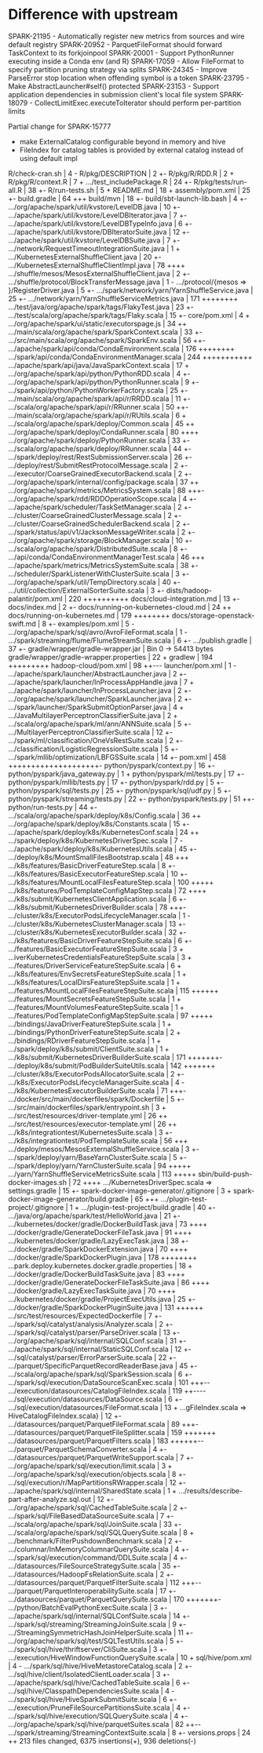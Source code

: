 # Difference with upstream

SPARK-21195 - Automatically register new metrics from sources and wire default registry 
SPARK-20952 - ParquetFileFormat should forward TaskContext to its forkjoinpool
SPARK-20001 - Support PythonRunner executing inside a Conda env (and R)
SPARK-17059 - Allow FileFormat to specify partition pruning strategy via splits
SPARK-24345 - Improve ParseError stop location when offending symbol is a token
SPARK-23795 - Make AbstractLauncher#self() protected 
SPARK-23153 - Support application dependencies in submission client's local file system
SPARK-18079 - CollectLimitExec.executeToIterator should perform per-partition limits

Partial change for SPARK-15777
- make ExternalCatalog configurable beyond in memory and hive
- FileIndex for catalog tables is provided by external catalog instead of using default impl

 R/check-cran.sh                                    |   4 -
 R/pkg/DESCRIPTION                                  |   2 +-
 R/pkg/R/RDD.R                                      |   2 +
 R/pkg/R/context.R                                  |   7 +
 .../test_includePackage.R                          |  24 +-
 R/pkg/tests/run-all.R                              |  38 +-
 R/run-tests.sh                                     |   5 +
 README.md                                          |  18 +
 assembly/pom.xml                                   |  25 +-
 build.gradle                                       |  64 +++
 build/mvn                                          |  18 +-
 build/sbt-launch-lib.bash                          |   4 +-
 .../org/apache/spark/util/kvstore/LevelDB.java     |  10 +-
 .../apache/spark/util/kvstore/LevelDBIterator.java |   7 +-
 .../apache/spark/util/kvstore/LevelDBTypeInfo.java |   6 +-
 .../apache/spark/util/kvstore/DBIteratorSuite.java |  12 +-
 .../apache/spark/util/kvstore/LevelDBSuite.java    |   7 +-
 .../network/RequestTimeoutIntegrationSuite.java    |   1 +
 .../KubernetesExternalShuffleClient.java           |  20 +-
 .../KubernetesExternalShuffleClientImpl.java       |  78 ++++
 .../shuffle/mesos/MesosExternalShuffleClient.java  |   2 +-
 .../shuffle/protocol/BlockTransferMessage.java     |   1 -
 .../protocol/{mesos => }/RegisterDriver.java       |   5 +-
 .../spark/network/yarn/YarnShuffleService.java     |  25 +-
 .../network/yarn/YarnShuffleServiceMetrics.java    | 171 ++++++++
 .../test/java/org/apache/spark/tags/FlakyTest.java |  23 +-
 .../test/scala/org/apache/spark/tags/Flaky.scala   |  15 +-
 core/pom.xml                                       |   4 +
 .../org/apache/spark/ui/static/executorspage.js    |  34 ++
 .../main/scala/org/apache/spark/SparkContext.scala |  33 +-
 .../src/main/scala/org/apache/spark/SparkEnv.scala |  56 ++-
 .../apache/spark/api/conda/CondaEnvironment.scala  | 176 ++++++++
 .../spark/api/conda/CondaEnvironmentManager.scala  | 244 +++++++++++
 .../apache/spark/api/java/JavaSparkContext.scala   |  17 +
 .../org/apache/spark/api/python/PythonRDD.scala    |   4 +-
 .../org/apache/spark/api/python/PythonRunner.scala |   9 +-
 .../spark/api/python/PythonWorkerFactory.scala     |  25 +-
 .../main/scala/org/apache/spark/api/r/RRDD.scala   |  11 +-
 .../scala/org/apache/spark/api/r/RRunner.scala     |  50 ++-
 .../main/scala/org/apache/spark/api/r/RUtils.scala |   6 +
 .../scala/org/apache/spark/deploy/Common.scala     |  45 ++
 .../org/apache/spark/deploy/CondaRunner.scala      |  80 ++++
 .../org/apache/spark/deploy/PythonRunner.scala     |  33 +-
 .../scala/org/apache/spark/deploy/RRunner.scala    |  44 +-
 .../spark/deploy/rest/RestSubmissionServer.scala   |  26 +-
 .../deploy/rest/SubmitRestProtocolMessage.scala    |   2 +-
 .../executor/CoarseGrainedExecutorBackend.scala    |   2 +-
 .../org/apache/spark/internal/config/package.scala |  37 ++
 .../org/apache/spark/metrics/MetricsSystem.scala   |  88 +++-
 .../org/apache/spark/rdd/RDDOperationScope.scala   |   4 +-
 .../apache/spark/scheduler/TaskSetManager.scala    |   2 +-
 .../cluster/CoarseGrainedClusterMessage.scala      |   2 +-
 .../cluster/CoarseGrainedSchedulerBackend.scala    |   2 +-
 .../spark/status/api/v1/JacksonMessageWriter.scala |   2 +-
 .../org/apache/spark/storage/BlockManager.scala    |  10 +-
 .../scala/org/apache/spark/DistributedSuite.scala  |   8 +-
 .../api/conda/CondaEnvironmentManagerTest.scala    |  46 +++
 .../apache/spark/metrics/MetricsSystemSuite.scala  |  38 +-
 .../scheduler/SparkListenerWithClusterSuite.scala  |   3 +-
 .../org/apache/spark/util/TempDirectory.scala      |  40 +-
 .../util/collection/ExternalSorterSuite.scala      |   3 +-
 dists/hadoop-palantir/pom.xml                      | 220 ++++++++++
 docs/cloud-integration.md                          |  13 +-
 docs/index.md                                      |   2 +-
 docs/running-on-kubernetes-cloud.md                |  24 ++
 docs/running-on-kubernetes.md                      | 179 ++++++++
 docs/storage-openstack-swift.md                    |   8 +-
 examples/pom.xml                                   |   5 -
 .../org/apache/spark/sql/avro/AvroFileFormat.scala |   1 -
 .../spark/streaming/flume/FlumeStreamSuite.scala   |   6 +-
 .../publish.gradle                                 |  37 +-
 gradle/wrapper/gradle-wrapper.jar                  | Bin 0 -> 54413 bytes
 gradle/wrapper/gradle-wrapper.properties           |  22 +
 gradlew                                            | 194 +++++++++
 hadoop-cloud/pom.xml                               |  98 ++---
 launcher/pom.xml                                   |   1 -
 .../apache/spark/launcher/AbstractLauncher.java    |   2 +-
 .../apache/spark/launcher/InProcessAppHandle.java  |   7 +
 .../apache/spark/launcher/InProcessLauncher.java   |   2 +-
 .../org/apache/spark/launcher/SparkLauncher.java   |   2 +-
 .../spark/launcher/SparkSubmitOptionParser.java    |   4 +
 .../JavaMultilayerPerceptronClassifierSuite.java   |   2 +
 .../scala/org/apache/spark/ml/ann/ANNSuite.scala   |   5 +-
 .../MultilayerPerceptronClassifierSuite.scala      |  12 +-
 .../spark/ml/classification/OneVsRestSuite.scala   |   2 +-
 .../classification/LogisticRegressionSuite.scala   |   5 +-
 .../spark/mllib/optimization/LBFGSSuite.scala      |  14 +-
 pom.xml                                            | 458 ++++++++++++++++++++-
 python/pyspark/context.py                          |  16 +-
 python/pyspark/java_gateway.py                     |   1 +
 python/pyspark/ml/tests.py                         |  17 +-
 python/pyspark/mllib/tests.py                      |  17 +-
 python/pyspark/rdd.py                              |   5 +-
 python/pyspark/sql/tests.py                        |  25 +-
 python/pyspark/sql/udf.py                          |   5 +-
 python/pyspark/streaming/tests.py                  |  22 +-
 python/pyspark/tests.py                            |  51 ++-
 python/run-tests.py                                |  44 +-
 .../scala/org/apache/spark/deploy/k8s/Config.scala |  36 ++
 .../org/apache/spark/deploy/k8s/Constants.scala    |  15 +-
 .../apache/spark/deploy/k8s/KubernetesConf.scala   |  24 ++
 .../spark/deploy/k8s/KubernetesDriverSpec.scala    |   7 -
 .../apache/spark/deploy/k8s/KubernetesUtils.scala  |  45 +-
 .../deploy/k8s/MountSmallFilesBootstrap.scala      |  48 +++
 .../k8s/features/BasicDriverFeatureStep.scala      |   8 +-
 .../k8s/features/BasicExecutorFeatureStep.scala    |  10 +-
 .../k8s/features/MountLocalFilesFeatureStep.scala  | 100 +++++
 .../k8s/features/PodTemplateConfigMapStep.scala    |  72 ++++
 .../k8s/submit/KubernetesClientApplication.scala   |   6 +-
 .../k8s/submit/KubernetesDriverBuilder.scala       |  78 +++-
 .../cluster/k8s/ExecutorPodsLifecycleManager.scala |   1 -
 .../cluster/k8s/KubernetesClusterManager.scala     |  13 +-
 .../cluster/k8s/KubernetesExecutorBuilder.scala    |  32 +-
 .../k8s/features/BasicDriverFeatureStepSuite.scala |   6 +-
 .../features/BasicExecutorFeatureStepSuite.scala   |   3 +
 ...iverKubernetesCredentialsFeatureStepSuite.scala |   3 +
 .../features/DriverServiceFeatureStepSuite.scala   |   6 +
 .../k8s/features/EnvSecretsFeatureStepSuite.scala  |   1 +
 .../k8s/features/LocalDirsFeatureStepSuite.scala   |   1 +
 .../features/MountLocalFilesFeatureStepSuite.scala | 115 ++++++
 .../features/MountSecretsFeatureStepSuite.scala    |   1 +
 .../features/MountVolumesFeatureStepSuite.scala    |   1 +
 .../features/PodTemplateConfigMapStepSuite.scala   |  97 +++++
 .../bindings/JavaDriverFeatureStepSuite.scala      |   1 +
 .../bindings/PythonDriverFeatureStepSuite.scala    |   2 +
 .../bindings/RDriverFeatureStepSuite.scala         |   1 +
 .../spark/deploy/k8s/submit/ClientSuite.scala      |   1 +
 .../k8s/submit/KubernetesDriverBuilderSuite.scala  | 171 +++++++-
 .../deploy/k8s/submit/PodBuilderSuiteUtils.scala   | 142 +++++++
 .../cluster/k8s/ExecutorPodsAllocatorSuite.scala   |   2 +-
 .../k8s/ExecutorPodsLifecycleManagerSuite.scala    |   4 -
 .../k8s/KubernetesExecutorBuilderSuite.scala       |  71 +++-
 .../docker/src/main/dockerfiles/spark/Dockerfile   |   5 +-
 .../src/main/dockerfiles/spark/entrypoint.sh       |   3 +
 .../src/test/resources/driver-template.yml         |  26 ++
 .../src/test/resources/executor-template.yml       |  26 ++
 .../k8s/integrationtest/KubernetesSuite.scala      |   3 +-
 .../k8s/integrationtest/PodTemplateSuite.scala     |  56 +++
 .../deploy/mesos/MesosExternalShuffleService.scala |   3 +-
 .../spark/deploy/yarn/BaseYarnClusterSuite.scala   |   5 +-
 .../spark/deploy/yarn/YarnClusterSuite.scala       |  94 +++++
 .../yarn/YarnShuffleServiceMetricsSuite.scala      | 113 +++++
 sbin/build-push-docker-images.sh                   |  72 ++++
 .../KubernetesDriverSpec.scala => settings.gradle  |  15 +-
 spark-docker-image-generator/.gitignore            |   3 +
 spark-docker-image-generator/build.gradle          |  65 +++
 .../plugin-test-project/.gitignore                 |   1 +
 .../plugin-test-project/build.gradle               |  40 +-
 .../java/org/apache/spark/test/HelloWorld.java     |  21 +-
 .../kubernetes/docker/gradle/DockerBuildTask.java  |  73 ++++
 .../docker/gradle/GenerateDockerFileTask.java      |  91 ++++
 .../kubernetes/docker/gradle/LazyExecTask.java     |  38 +-
 .../docker/gradle/SparkDockerExtension.java        |  70 ++++
 .../docker/gradle/SparkDockerPlugin.java           | 178 ++++++++
 ...park.deploy.kubernetes.docker.gradle.properties |  18 +
 .../docker/gradle/DockerBuildTaskSuite.java        |  83 ++++
 .../docker/gradle/GenerateDockerFileTaskSuite.java |  86 ++++
 .../docker/gradle/LazyExecTaskSuite.java           |  70 ++++
 .../kubernetes/docker/gradle/ProjectExecUtils.java |  25 +-
 .../docker/gradle/SparkDockerPluginSuite.java      | 131 ++++++
 .../src/test/resources/ExpectedDockerfile          |   7 +-
 .../spark/sql/catalyst/analysis/Analyzer.scala     |   2 +-
 .../spark/sql/catalyst/parser/ParseDriver.scala    |  13 +-
 .../org/apache/spark/sql/internal/SQLConf.scala    |  31 +-
 .../apache/spark/sql/internal/StaticSQLConf.scala  |  12 +-
 .../sql/catalyst/parser/ErrorParserSuite.scala     |  22 +-
 .../parquet/SpecificParquetRecordReaderBase.java   |  45 +-
 .../scala/org/apache/spark/sql/SparkSession.scala  |   6 +-
 .../spark/sql/execution/DataSourceScanExec.scala   | 101 +++--
 .../execution/datasources/CatalogFileIndex.scala   | 119 ++----
 .../sql/execution/datasources/DataSource.scala     |   6 +-
 .../sql/execution/datasources/FileFormat.scala     |  13 +
 ...gFileIndex.scala => HiveCatalogFileIndex.scala} |  12 +-
 .../datasources/parquet/ParquetFileFormat.scala    |  89 +++-
 .../datasources/parquet/ParquetFileSplitter.scala  | 159 +++++++
 .../datasources/parquet/ParquetFilters.scala       | 183 ++++++--
 .../parquet/ParquetSchemaConverter.scala           |   4 +-
 .../datasources/parquet/ParquetWriteSupport.scala  |   7 +-
 .../org/apache/spark/sql/execution/limit.scala     |   3 +
 .../org/apache/spark/sql/execution/objects.scala   |   8 +-
 .../sql/execution/r/MapPartitionsRWrapper.scala    |  12 +-
 .../apache/spark/sql/internal/SharedState.scala    |   1 +
 .../results/describe-part-after-analyze.sql.out    |  12 +-
 .../org/apache/spark/sql/CachedTableSuite.scala    |   2 +-
 .../spark/sql/FileBasedDataSourceSuite.scala       |   7 +-
 .../scala/org/apache/spark/sql/JoinSuite.scala     |  33 +-
 .../scala/org/apache/spark/sql/SQLQuerySuite.scala |   8 +
 .../benchmark/FilterPushdownBenchmark.scala        |   2 +-
 .../columnar/InMemoryColumnarQuerySuite.scala      |   4 +-
 .../spark/sql/execution/command/DDLSuite.scala     |   4 +-
 .../datasources/FileSourceStrategySuite.scala      |  35 +-
 .../datasources/HadoopFsRelationSuite.scala        |   2 +-
 .../datasources/parquet/ParquetFilterSuite.scala   | 112 +++--
 .../parquet/ParquetInteroperabilitySuite.scala     |  17 +-
 .../datasources/parquet/ParquetQuerySuite.scala    | 170 +++++++-
 .../python/BatchEvalPythonExecSuite.scala          |   3 +-
 .../apache/spark/sql/internal/SQLConfSuite.scala   |  14 +-
 .../spark/sql/streaming/StreamingJoinSuite.scala   |   9 +-
 .../StreamingSymmetricHashJoinHelperSuite.scala    |  11 +-
 .../org/apache/spark/sql/test/SQLTestUtils.scala   |   5 +-
 .../spark/sql/hive/thriftserver/CliSuite.scala     |   3 +-
 .../execution/HiveWindowFunctionQuerySuite.scala   |  10 +
 sql/hive/pom.xml                                   |   4 -
 .../spark/sql/hive/HiveMetastoreCatalog.scala      |   2 +-
 .../sql/hive/client/IsolatedClientLoader.scala     |   3 +-
 .../apache/spark/sql/hive/CachedTableSuite.scala   |   6 +-
 .../sql/hive/ClasspathDependenciesSuite.scala      |   4 -
 .../spark/sql/hive/HiveSparkSubmitSuite.scala      |   6 +-
 .../execution/PruneFileSourcePartitionsSuite.scala |   4 +-
 .../spark/sql/hive/execution/SQLQuerySuite.scala   |   4 +-
 .../org/apache/spark/sql/hive/parquetSuites.scala  |  82 ++--
 .../spark/streaming/StreamingContextSuite.scala    |   8 +-
 versions.props                                     |  24 ++
 213 files changed, 6375 insertions(+), 936 deletions(-)
